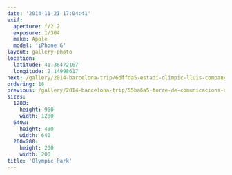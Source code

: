 ```yaml
---
date: '2014-11-21 17:04:41'
exif:
  aperture: f/2.2
  exposure: 1/304
  make: Apple
  model: 'iPhone 6'
layout: gallery-photo
location:
  latitude: 41.36472167
  longitude: 2.14998617
next: /gallery/2014-barcelona-trip/6dffda5-estadi-olimpic-lluis-companys
ordering: 18
previous: /gallery/2014-barcelona-trip/55ba6a5-torre-de-comunicacions-de-montjuic
sizes:
  1280:
    height: 960
    width: 1280
  640w:
    height: 480
    width: 640
  200x200:
    height: 200
    width: 200
title: 'Olympic Park'
---
```

